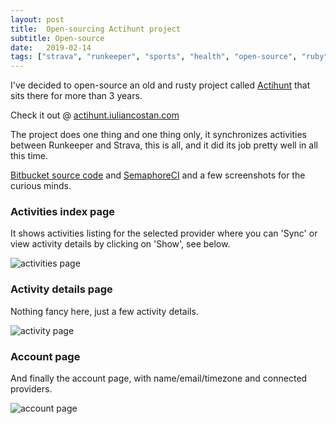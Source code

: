 ```yaml
---
layout: post
title:  Open-sourcing Actihunt project
subtitle: Open-source
date:   2019-02-14
tags: ["strava", "runkeeper", "sports", "health", "open-source", "ruby", "ruby-on-rails"]
---
```


I've decided to open-source an old and rusty project called [Actihunt](http://actihunt.iuliancostan.com) that sits there for more than 3 years.

Check it out @ [actihunt.iuliancostan.com](http://actihunt.iuliancostan.com)

The project does one thing and one thing only, it synchronizes activities between Runkeeper and Strava, this is all, and it did its job pretty well in all this time.

[Bitbucket source code](https://bitbucket.org/icostan/actihunt) and [SemaphoreCI](https://semaphoreci.com/icostan/actihunt) and a few screenshots for the curious minds.

### Activities index page

It shows activities listing for the selected provider where you can 'Sync' or view activity details by clicking on 'Show', see below.

![activities page](/img/actihunt-activities.png)

### Activity details page

Nothing fancy here, just a few activity details.

![activity page](/img/actihunt-activity.png)

### Account page

And finally the account page, with name/email/timezone and connected providers.

![account page](/img/actihunt-account.png)
